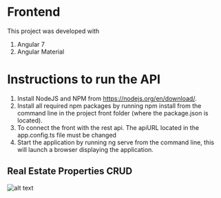 # Frontend  
This project was developed with 
1. Angular 7
2. Angular Material

# Instructions to run the API
1. Install NodeJS and NPM from  https://nodejs.org/en/download/.
2. Install all required npm packages by running npm install from the command line in the project front folder (where the package.json is located).
3. To connect the front with the rest api. The apiURL located in the app.config.ts file must be changed
4. Start the application by running ng serve from the command line, this will launch a browser displaying the application.


## Real Estate Properties CRUD
![alt text](https://i.ibb.co/pJJ8wMZ/crud.png)

